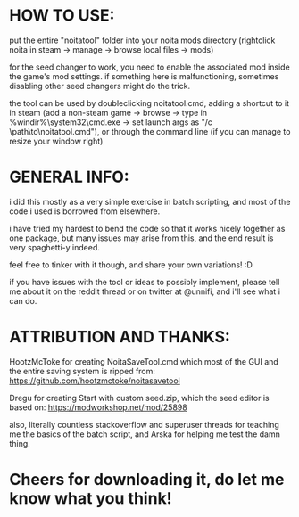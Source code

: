 # HOW TO USE:
put the entire "noitatool\" folder into your noita mods directory (rightclick noita in steam -> manage -> browse local files -> mods)

for the seed changer to work, you need to enable the associated mod inside the game's mod settings. 
if something here is malfunctioning, sometimes disabling other seed changers might do the trick.

the tool can be used by doubleclicking noitatool.cmd, adding a shortcut to it in steam (add a non-steam game -> browse -> type in %windir%\system32\cmd.exe -> set launch args as "/c \path\to\noitatool.cmd"), or through the command line (if you can manage to resize your window right)


# GENERAL INFO:
i did this mostly as a very simple exercise in batch scripting, and most of the code i used is borrowed from elsewhere. 

i have tried my hardest to bend the code so that it works nicely together as one package, but many issues may arise from this, and the end result is very spaghetti-y indeed. 

feel free to tinker with it though, and share your own variations! :D

if you have issues with the tool or ideas to possibly implement, please tell me about it on the reddit thread or on twitter at @unnifi, and i'll see what i can do.


# ATTRIBUTION AND THANKS:
HootzMcToke for creating NoitaSaveTool.cmd which most of the GUI and the entire saving system is ripped from:
https://github.com/hootzmctoke/noitasavetool

Dregu for creating Start with custom seed.zip, which the seed editor is based on:
https://modworkshop.net/mod/25898

also, literally countless stackoverflow and superuser threads for teaching me the basics of the batch script, and Arska for 
helping me test the damn thing.

# Cheers for downloading it, do let me know what you think!
